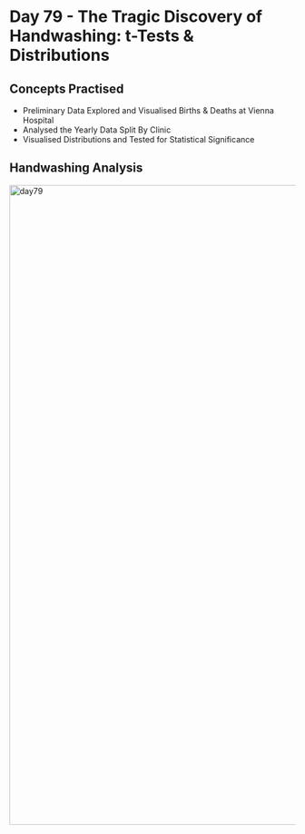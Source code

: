 # Day 79 - The Tragic Discovery of Handwashing: t-Tests & Distributions
## Concepts Practised
- Preliminary Data Explored and Visualised Births & Deaths at Vienna Hospital
- Analysed the Yearly Data Split By Clinic
- Visualised Distributions and Tested for Statistical Significance
## Handwashing Analysis
<img width="1128" alt="day79" src="https://user-images.githubusercontent.com/98851253/167937870-3c2c07be-95f3-4fc3-a429-4fddd396d807.png">
